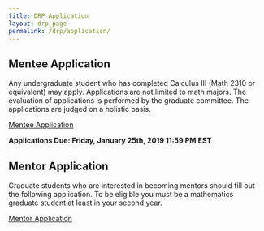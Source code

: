 ```yaml
---
title: DRP Application 
layout: drp_page
permalink: /drp/application/
---
```


<h2 class="mb-3">Mentee Application</h2>

Any undergraduate student who has completed Calculus III (Math 2310 or equivalent)
may apply. Applications are not limited to math majors. The evaluation
of applications is performed by the graduate committee. The
applications are judged on a holistic basis.

[Mentee Application](https://docs.google.com/forms/d/e/1FAIpQLSfiH7EG1XgBx0-u0CYYCp9OmgOSAw0bgZuYQS5Gr0e0SElg7A/viewform?usp=sf_link)

**Applications Due: Friday, January 25th, 2019 11:59 PM EST**

<h2 class="mb-3">Mentor Application</h2>

Graduate students who are interested in becoming mentors should fill
out the following application. To be eligible you must be a
mathematics graduate student at least in your second year.

[Mentor Application](https://docs.google.com/forms/d/e/1FAIpQLSfNICCQcA5S7Enge5R9FN16nh5xYkbWuvZS04QzS5W0pM4K5Q/viewform?usp=sf_link)
